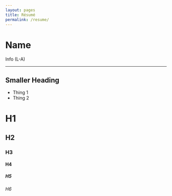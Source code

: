 ```yaml
---
layout: pages
title: Résumé
permalink: /resume/
---
```


# Name
Info (L-A)
***
## Smaller Heading
* Thing 1
* Thing 2

# H1
## H2
### H3
#### H4
##### H5
###### H6



